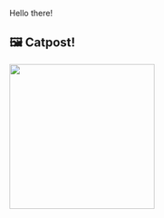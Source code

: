 Hello there!



## 🖼️ Catpost!

<sub>
    <img src="https://cdn2.thecatapi.com/images/ba1.jpg" height="256">
</sub>

